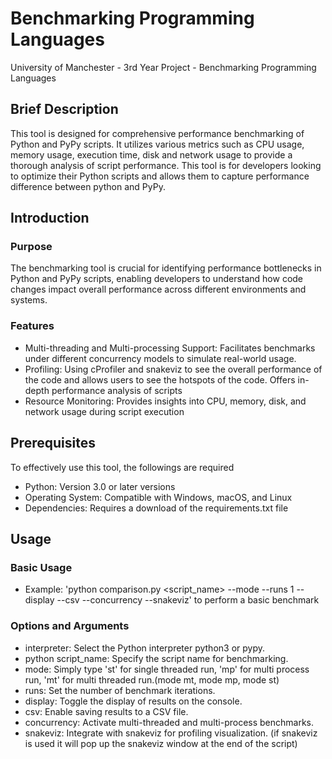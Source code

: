 # Benchmarking Programming Languages

University of Manchester - 3rd Year Project - Benchmarking Programming Languages 

## Brief Description 

This tool is designed for comprehensive performance benchmarking of Python and PyPy scripts. 
It utilizes various metrics such as CPU usage, memory usage, execution time, disk and network usage to provide a thorough analysis of script performance.
This tool is for developers looking to optimize their Python scripts and allows them to capture performance difference between python and PyPy.

## Introduction 

### Purpose 

The benchmarking tool is crucial for identifying performance bottlenecks in Python and PyPy scripts,
enabling developers to understand how code changes impact overall performance across different environments and systems. 

### Features 

- Multi-threading and Multi-processing Support: Facilitates benchmarks under different concurrency models to simulate real-world usage.  
- Profiling: Using cProfiler and snakeviz to see the overall performance of the code and allows users to see the hotspots of the code. Offers in-depth performance analysis of scripts 
- Resource Monitoring: Provides insights into CPU, memory, disk, and network usage during script execution


## Prerequisites 
To effectively use this tool, the followings are required 

- Python: Version 3.0 or later versions
- Operating System: Compatible with Windows, macOS, and Linux
- Dependencies: Requires a download of the requirements.txt file

## Usage 

### Basic Usage 

- Example: 'python comparison.py <interpreter> <script_name> --mode <run-type> --runs 1 --display --csv --concurrency --snakeviz' to perform a basic benchmark

### Options and Arguments 

- interpreter: Select the Python interpreter python3 or pypy.
- python script_name: Specify the script name for benchmarking.
- mode: Simply type 'st' for single threaded run, 'mp' for multi process run, 'mt' for multi threaded run.(mode mt, mode mp, mode st)
- runs: Set the number of benchmark iterations.
- display: Toggle the display of results on the console.
- csv: Enable saving results to a CSV file.
- concurrency: Activate multi-threaded and multi-process benchmarks.
- snakeviz: Integrate with snakeviz for profiling visualization.
(if snakeviz is used it will pop up the snakeviz window at the end of the script)



